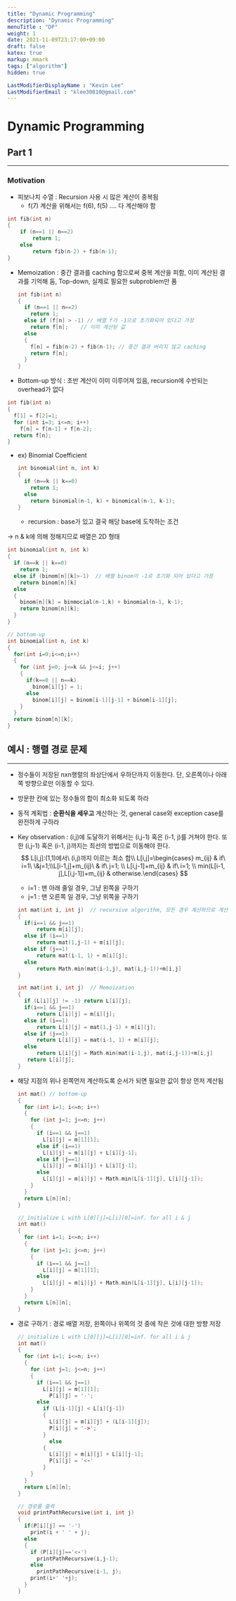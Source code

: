 ```yaml
---
title: "Dynamic Programming"
description: "Dynamic Programming"
menuTitle : "DP"
weight: 1
date: 2021-11-09T23:17:00+09:00
draft: false
katex: true
markup: mmark
tags: ["algorithm"]
hidden: true

LastModifierDisplayName : "Kevin Lee"
LastModifierEmail : "klee30810@gmail.com"
---
```


# Dynamic Programming



## Part 1

---

### Motivation

- 피보나치 수열 :  Recursion 사용 시 많은 계산이 중복됨
  - f(7) 계산을 위해서는 f(6), f(5) .... 다 계산해야 함

```c
int fib(int n)
{
	if (n==1 || n==2)
		return 1;
	else
		return fib(n-2) + fib(n-1);
}
```



- Memoization : 중간 결과를 caching 함으로써 중복 계산을 피함, 이미 계산된 결과를 기억해 둠, Top-down, 실제로 필요한 subproblem만 품

  ```c
  int fib(int n)
  {
    if (n==1 || n==2)
      return 1;
    else if (f[n] > -1) // 배열 f가 -1으로 초기화되어 있다고 가정
      return f[n];    // 이미 계산된 값
    else
    {
      f[n] = fib(n-2) + fib(n-1); // 중간 결과 버리지 않고 caching
      return f[n];
    }
  }
  ```

  

- Bottom-up 방식 : 초반 계산이 이미 이루어져 있음, recursion에 수반되는 overhead가 없다

```c
int fib(int n)
{
  f[1] = f[2]=1;
  for (int i=3; i<=n; i++)
    f[n] = f[n-1] + f[n-2];
  return f[n];  
}
```



- ex) Binomial Coefficient

  ```c
  int binomial(int n, int k)
  {
    if (n==k || k==0)
      return 1;
    else
      return binomial(n-1, k) + binomical(n-1, k-1);
  }
  ```

  - recursion : base가 있고 결국 해당 base에 도착하는 조건

→ n & k에 의해 정해지므로 배열은 2D 형태

```c
int binomial(int n, int k)
{
  if (n==k || k==0)
    return 1;
  else if (binom[n][k]>-1)  // 배열 binom이 -1로 초기화 되어 있다고 가정
    return binom[n][k]
  else
  {
    binom[n][k] = binmocial(n-1,k) + binomial(n-1, k-1);
    return binom[n][k];
  }
}

// bottom-up 
int binomial(int n, int k)
{
  for(int i=0;i<=n;i++)
  {
    for (int j=0; j<=k && j<=i; j++)
    {
      if(k==0 || n==k)
        binom[i][j] = 1;
      else
        binom[i][j] = binom[i-1][j-1] + binom[i-1][j];
    }
  }
  return binom[n][k];
}
```



## 예시 : 행렬 경로 문제

---

- 정수들이 저장된 nxn행렬의 좌상단에서 우하단까지 이동한다. 단, 오른쪽이나 아래쪽 방향으로만 이동할 수 있다.
- 방문한 칸에 있는 정수들의 합이 최소화 되도록 하라

- 동적 계획법 : **순환식을 세우고** 계산하는 것, general case와 exception case를 완전하게 구하라

- Key observation : (i,j)에 도달하기 위해서는 (i,j-1) 혹은 (i-1, j)를 거쳐야 한다. 또한 (i,j-1) 혹은 (i-1, j)까지는 최선의 방법으로 이동해야 한다.
  $$
  L[i,j]:(1,1)에서\ (i,j)까지 이르는 최소 합\\
  L[i,j]=\begin{cases} m_{ij} & if\ i=1\ \&j=1;\\L[i-1,j]+m_{ij}\ & if\ j=1; \\ L[i,j-1]+m_{ij} & if\ i=1; \\ min(L[i-1, j],L[i,j-1])+m_{ij} & otherwise.\end{cases}
  $$

  - i=1 : 맨 아래 줄일 경우, 그냥 왼쪽을 구하기
  - j=1 : 맨 오른쪽 일 경우, 그냥 위쪽을 구하기

  ```c
  int mat(int i, int j)  // recursive algorithm, 모든 경우 계산하므로 계산량이 너무 많음
  {
  	if(i==1 && j==1)
  		return m[i][j];
  	else if (i==1)
  		return mat(1,j-1) + m[i][j];
  	else if (j==1)
  		return mat(i-1, 1) + m[i][j];
  	else
  		return Math.min(mat(i-1,j), mat(i,j-1))+m[i,j]
  }
  
  int mat(int i, int j)  // Memoization
  {
    if (L[i][j] != -1) return L[i][j];
  	if(i==1 && j==1)
  		return L[i][j] = m[i][j];
  	else if (i==1)
  		return L[i][j] = mat(1,j-1) + m[i][j];
  	else if (j==1)
  		return L[i][j] = mat(i-1, 1) + m[i][j];
  	else
  		return L[i][j] = Math.min(mat(i-1,j), mat(i,j-1))+m[i,j]
     return L[i][j];
  }
  ```

- 해당 지점의 위나 왼쪽먼저 계산하도록 순서가 되면 필요한 값이 항상 먼저 계산됨

  ```c
  int mat() // bottom-up
  {
    for (int i=1; i<=n; i++)
    {
      for (int j=1; j<=n; j++)
      {
        if (i==1 && j==1)
          L[i][j] = m[1][1];
        else if (i==1)
          L[i][j] = m[i][j] + L[i][j-1];
        else if (j==1)
          L[i][j] = m[i][j] + L[i][j-1];
        else
          L[i][j] = m[i][j] + Math.min(L[i-1][j], L[i][j-1]);
      }
    }
    return L[n][n];
  }
  
  // initialize L with L[0][j]=L[i][0]=inf. for all i & j
  int mat()
  {
    for (int i=1; i<=n; i++)
    {
      for (int j=1; j<=n; j++)
      {
        if (i==1 && j==1)
          L[i][j] = m[1][1];
        else
          L[i][j] = m[i][j] + Math.min(L[i-1][j], L[i][j-1]);
      }
    }
    return L[n][n];
  }
  ```

- 경로 구하기 : 경로 배열 저장, 왼쪽이나 위쪽의 것 중에 작은 것에 대한 방향 저장

  ```c
  // initialize L with L[0][j]=L[i][0]=inf. for all i & j
  int mat()
  {
    for (int i=1; i<=n; i++)
    {
      for (int j=1; j<=n; j++)
      {
        if (i==1 && j==1)
          L[i][j] = m[1][1];
        	P[i][j] = '-';
        else
          if (L[i-1][j] < L[i][j-1])
          {
          	L[i][j] = m[i][j] + (L[i-1][j]);  
            P[i][j] = '->';
          }
        	else
          {
            L[i][j] = m[i][j] + L[i][j-1];
            P[i][j] = '<-'
          }
      }
    }
    return L[n][n];
  }
  
  // 경로를 출력
  void printPathRecursive(int i, int j)
  {
  	if(P[i][j] == '-')
      print(i + ' ' + j);
    else 
    {
      if (P[i][j]=='<-')
        printPathRecursive(i,j-1);
      else
        printPathRecursive(i-1, j);
      print(i+' '+j);
    }
  }
  ```

  

